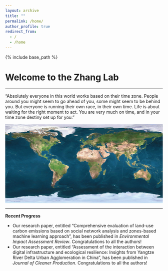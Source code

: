 ```yaml
---
layout: archive
title: ""
permalink: /home/
author_profile: true
redirect_from:
  - /
  - /home
---
```


{% include base_path %}
# Welcome to the Zhang Lab  
---
“Absolutely everyone in this world works based on their time zone. People around you might seem to go ahead of you, some might seem to be behind you. But everyone is running their own race, in their own time. Life is about waiting for the right moment to act. You are very much on time, and in your time zone destiny set up for you.”

<img src='/images/gallery/Home.jpg'>

---
**Recent Progress** 
* Our research paper, entitled “Comprehensive evaluation of land-use carbon emissions based on social network analysis and zones-based machine learning approach”, has been published in _Environmental Impact Assessment Review_. Congratulations to all the authors!
* Our research paper, entitled “Assessment of the interaction between digital infrastructure and ecological resilience: Insights from Yangtze River Delta Urban Agglomeration in China”, has been published in _Journal of Cleaner Production_. Congratulations to all the authors!  
